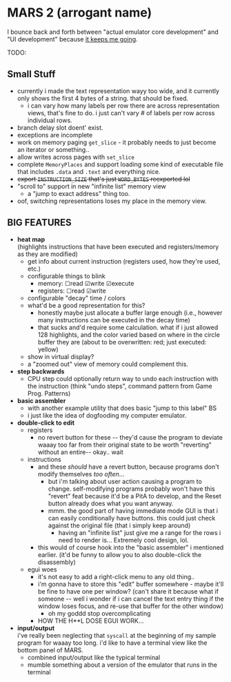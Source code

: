 # MARS 2 (arrogant name)

I bounce back and forth between "actual emulator core development" and "UI development" because [it keeps me going](https://twitter.com/V360dev/status/1540797269632483328).

TODO:

## Small Stuff

- currently i made the text representation wayy too wide, and it currently only shows the first 4 bytes of a string. that should be fixed.
	- i can vary how many labels per row there are across representation views, that's fine to do. i just can't vary # of labels per row across individual rows.
- branch delay slot doent' exist.
- exceptions are incomplete
- work on memory paging `get_slice` - it probably needs to just become an iterator or something..
- allow writes across pages with `set_slice`
- complete `MemoryPlaces` and support loading some kind of executable file that includes `.data` and `.text` and everything nice.
- ~~export `INSTRUCTION_SIZE` that's just `WORD_BYTES` reexported lol~~
- "scroll to" support in new "infinite list" memory view
	- a "jump to exact address" thing too.
- oof, switching representations loses my place in the memory view.

## BIG FEATURES

- **heat map**  
	(highlights instructions that have been executed and registers/memory as they are modified)
	- get info about current instruction (registers used, how they're used, etc.)
	- configurable things to blink
		- memory: ☐read ☑write ☑execute
		- registers: ☐read ☑write
	- configurable "decay" time / colors
	- what'd be a good representation for this?
		- honestly maybe just allocate a buffer large enough (i.e., however many instructions can be executed in the decay time)
		- that sucks and'd require some calculation. what if i just allowed 128 highlights, and the color varied based on where in the circle buffer they are (about to be overwritten: red; just executed: yellow)
	- show in virtual display?
	- a "zoomed out" view of memory could complement this.
- **step backwards**
	- CPU step could optionally return way to undo each instruction with the instruction (think "undo steps", command pattern from Game Prog. Patterns)
	<!-- - add the button to the ui. what color could it be? what's the icon it has, what animation does it do when you click on it odes it make a  sound? ?  does it blow up? [does it hurt you??](youtu.be/rvg2ZsJurNM?t=196s) ironic bikeshedding to make fun of myself -->
- **basic assembler**
	- with another example utility that does basic "jump to this label" BS
	- i just like the idea of dogfooding my computer emulator.
- **double-click to edit**
	- registers
		- no revert button for these -- they'd cause the program to deviate waaay too far from their original state to be worth "reverting" without an entire-- okay.. wait
	- instructions
		- and these *should* have a revert button, because programs don't modify themselves *too often*...
			- but i'm talking about user action causing a program to change. self-modifying programs probably won't have this "revert" feat because it'd be a PitA to develop, and the Reset button already does what you want anyway.
			- mmm. the good part of  having immediate mode GUI is that i can easily conditionally have buttons. this could just check against  the original file (that i simply keep around)
				- having an "infinite list" just give me a range for the rows i need to render is... Extremely cool design, lol.
		- this would of course hook into the "basic assembler" i mentioned earlier. (it'd be funny to allow you to also double-click the disassembly)
	- egui woes
		- it's not easy to add a right-click menu to any old thing..
		- i'm gonna have to store this "edit" buffer somewhere - maybe it'll be fine to have one per window? (can't share it because what if someone -- well i wonder if i can cancel the text entry thing if the window loses focus, and re-use that buffer for the other window)
			- oh my goddd stop overcomplicating
		- HOW THE H\*\*L DOSE EGUI WORK...
- **input/output**  
	i've really been neglecting that `syscall` at the beginning of my sample program for waaay too long. i'd like to have a terminal view like the bottom panel of MARS.
	- combined input/output like the typical terminal
	- mumble something about a version of the emulator that runs in the terminal
